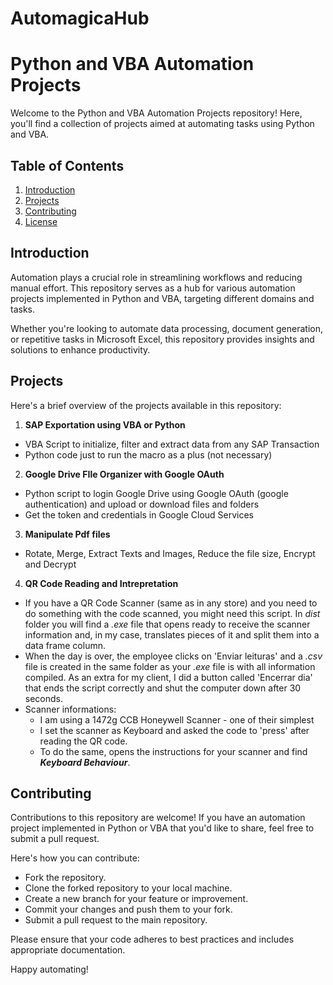 ﻿# AutomagicaHub
# Python and VBA Automation Projects

Welcome to the Python and VBA Automation Projects repository! Here, you'll find a collection of projects aimed at automating tasks using Python and VBA.

## Table of Contents

1. [Introduction](#introduction)
2. [Projects](#projects)
3. [Contributing](#contributing)
4. [License](#license)

## Introduction

Automation plays a crucial role in streamlining workflows and reducing manual effort. This repository serves as a hub for various automation projects implemented in Python and VBA, targeting different domains and tasks.

Whether you're looking to automate data processing, document generation, or repetitive tasks in Microsoft Excel, this repository provides insights and solutions to enhance productivity.

## Projects

Here's a brief overview of the projects available in this repository:

1. **SAP Exportation using VBA or Python**
  - VBA Script to initialize, filter and extract data from any SAP Transaction
  - Python code just to run the macro as a plus (not necessary)

2. **Google Drive FIle Organizer with Google OAuth**
  - Python script to login Google Drive using Google OAuth (google authentication) and upload or download files and folders
  - Get the token and credentials in Google Cloud Services

3. **Manipulate Pdf files**
  - Rotate, Merge, Extract Texts and Images, Reduce the file size, Encrypt and Decrypt

4. **QR Code Reading and Intrepretation**
- If you have a QR Code Scanner (same as in any store) and you need to do something with the code scanned, you might need this script. In *dist* folder you will find a *.exe* file that opens ready to receive the scanner information and, in my case, translates pieces of it and split them into a data frame column. 
- When the day is over, the employee clicks on 'Enviar leituras' and a *.csv* file is created in the same folder as your *.exe* file is with all information compiled. As an extra for my client, I did a button called 'Encerrar dia' that ends the script correctly and shut the computer down after 30 seconds.
- Scanner informations:
    - I am using a 1472g CCB Honeywell Scanner - one of their simplest
    - I set the scanner as Keyboard and asked the code to 'press' <Return> after reading the QR code.
    - To do the same, opens the instructions for your scanner and find ***Keyboard Behaviour***.

## Contributing

Contributions to this repository are welcome! If you have an automation project implemented in Python or VBA that you'd like to share, feel free to submit a pull request.

Here's how you can contribute:

- Fork the repository.
- Clone the forked repository to your local machine.
- Create a new branch for your feature or improvement.
- Commit your changes and push them to your fork.
- Submit a pull request to the main repository.

Please ensure that your code adheres to best practices and includes appropriate documentation.


Happy automating!
